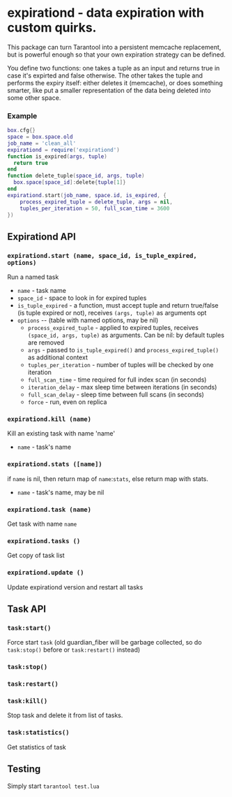 # expirationd -  data expiration with custom quirks.

This package can turn Tarantool into a persistent memcache replacement,
but is powerful enough so that  your own expiration strategy can be defined.

You define two functions: one takes a tuple as an input and returns
true in case it's expirted and false otherwise. The other takes the
tuple and performs the expiry itself: either deletes it (memcache), or
does something smarter, like put a smaller representation of the data
being deleted into some other space.

### Example
``` lua
box.cfg{}
space = box.space.old
job_name = 'clean_all'
expirationd = require('expirationd')
function is_expired(args, tuple)
  return true
end
function delete_tuple(space_id, args, tuple)
  box.space[space_id]:delete{tuple[1]}
end
expirationd.start(job_name, space.id, is_expired, {
    process_expired_tuple = delete_tuple, args = nil,
    tuples_per_iteration = 50, full_scan_time = 3600
})
```

## Expirationd API

### `expirationd.start (name, space_id, is_tuple_expired, options)`

Run a named task

* `name` - task name
* `space_id` - space to look in for expired tuples
* `is_tuple_expired` - a function, must accept tuple and return true/false
  (is tuple expired or not), receives `(args, tuple)` as arguments
opt
* `options` -- (table with named options, may be nil)
  * `process_expired_tuple` - applied to expired tuples, receives `(space_id, args, tuple)`
    as arguments. Can be nil: by default tuples are removed
  * `args` - passed to `is_tuple_expired()` and `process_expired_tuple()` as additional context
  * `tuples_per_iteration` - number of tuples will be checked by one iteration
  * `full_scan_time` - time required for full index scan (in seconds)
  * `iteration_delay` - max sleep time between iterations (in seconds)
  * `full_scan_delay` - sleep time between full scans (in seconds)
  * `force` - run, even on replica

### `expirationd.kill (name)`

Kill an existing task with name 'name'

* `name` - task's name

### `expirationd.stats ([name])`

if `name` is nil, then return map of `name`:`stats`, else return map with stats.

* `name` - task's name, may be nil

### `expirationd.task (name)`

Get task with name `name`

### `expirationd.tasks ()`

Get copy of task list

### `expirationd.update ()`

Update expirationd version and restart all tasks

## Task API

### `task:start()`

Force start `task` (old guardian_fiber will be garbage collected,
so do `task:stop()` before or `task:restart()` instead)

### `task:stop()`

### `task:restart()`

### `task:kill()`

Stop task and delete it from list of tasks.

### `task:statistics()`

Get statistics of task

## Testing

Simply start `tarantool test.lua`
